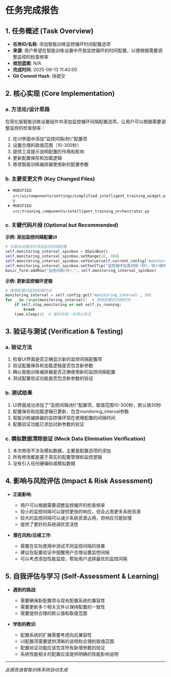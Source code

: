 # 任务完成报告

## 1. 任务概述 (Task Overview)

*   **任务ID/名称**: 添加智能训练监控循环时间配置选项
*   **来源**: 用户希望在智能训练设置中开放监控循环的时间配置，以便根据需要调整监控的检查频率
*   **规划蓝图**: N/A
*   **完成时间**: 2025-09-13 11:40:00
*   **Git Commit Hash**: 待提交

## 2. 核心实现 (Core Implementation)

### a. 方法论/设计思路
在简化版智能训练设置组件中添加监控循环间隔配置选项，让用户可以根据需要调整监控的检查频率：
1. 在UI界面中添加"监控间隔(秒)"配置项
2. 设置合理的取值范围（10-300秒）
3. 提供工具提示说明配置的作用和影响
4. 更新配置保存和加载逻辑
5. 修改智能训练编排器使用新的配置参数

### b. 主要变更文件 (Key Changed Files)
*   `MODIFIED`: `src/ui/components/settings/simplified_intelligent_training_widget.py`
*   `MODIFIED`: `src/training_components/intelligent_training_orchestrator.py`

### c. 关键代码片段 (Optional but Recommended)

**示例: 添加监控间隔配置UI**
```python
# 在基本设置组中添加监控间隔配置
self.monitoring_interval_spinbox = QSpinBox()
self.monitoring_interval_spinbox.setRange(10, 300)
self.monitoring_interval_spinbox.setValue(self.current_config['monitoring_interval'])
self.monitoring_interval_spinbox.setToolTip("监控循环检查间隔（秒）。较小值响应更快但占用更多资源。")
basic_form.addRow("监控间隔(秒):", self.monitoring_interval_spinbox)
```

**示例: 更新监控循环逻辑**
```python
# 使用配置的监控间隔时间
monitoring_interval = self.config.get('monitoring_interval', 30)
for _ in range(monitoring_interval):  # 使用配置的间隔时间
    if self.stop_monitoring or not self.is_running:
        break
    time.sleep(1)  # 每秒检查一次停止标志
```

## 3. 验证与测试 (Verification & Testing)

### a. 验证方法
1. 检查UI界面是否正确显示新的监控间隔配置项
2. 验证配置保存和加载逻辑是否包含新参数
3. 确认智能训练编排器是否正确使用新的监控间隔配置
4. 测试配置验证功能是否包含新参数的验证

### b. 测试结果
1. UI界面成功添加了"监控间隔(秒)"配置项，取值范围10-300秒，默认值30秒
2. 配置保存和加载逻辑已更新，包含monitoring_interval参数
3. 智能训练编排器的监控循环现在使用配置的间隔时间
4. 配置验证功能已添加对新参数的验证

### c. 模拟数据清除验证 (Mock Data Elimination Verification)
1. 本次修改不涉及模拟数据，主要是配置选项的添加
2. 所有修改都是基于真实的配置管理和监控逻辑
3. 没有引入任何硬编码或模拟数据

## 4. 影响与风险评估 (Impact & Risk Assessment)

*   **正面影响**: 
    - 用户可以根据需要调整监控循环的检查频率
    - 较小的监控间隔可以提供更快的响应，但会占用更多系统资源
    - 较大的监控间隔可以减少系统资源占用，但响应可能较慢
    - 提供了更好的系统调优灵活性

*   **潜在风险/后续工作**: 
    - 需要在实际使用中测试不同监控间隔的效果
    - 建议在配置验证中提醒用户合理设置监控间隔
    - 可以考虑添加性能监控，帮助用户选择最优的监控间隔

## 5. 自我评估与学习 (Self-Assessment & Learning)

*   **遇到的挑战**: 
    - 需要确保新配置项与现有配置系统的兼容性
    - 需要更新多个相关文件以保持配置的一致性
    - 需要提供合理的默认值和取值范围

*   **学到的教训**: 
    - 配置系统的扩展需要考虑向后兼容性
    - UI配置项需要提供清晰的说明和合理的取值范围
    - 配置验证功能应该包含所有新增参数的验证
    - 系统性能相关的配置应该提供明确的性能影响说明

---
*此报告由智能训练系统自动生成*
